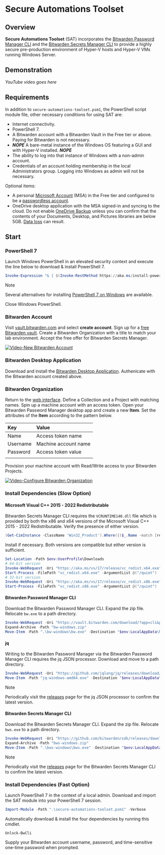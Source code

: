 # Secure Automations Toolset

## Overview
**Secure Automations Toolset** (SAT) incorporates the [Bitwarden Password Manager CLI](https://bitwarden.com/help/cli/) and the [Bitwarden Secrets Manager CLI](https://bitwarden.com/help/secrets-manager-cli/) to provide a highly secure pre-production environment of Hyper-V hosts and Hyper-V VMs running Windows Server. 

## Demonstration
_YouTube video goes here_

## Requirements
In addition to `secure-automations-toolset.psm1`, the PowerShell script module file, other necessary conditions for using SAT are:  
* Internet connectivity. 
* PowerShell 7. 
* A Bitwarden account with a Bitwarden Vault in the Free tier or above. Paying for Bitwarden is not necessary. 
* **_NOPE_** A bare-metal instance of the Windows OS featuring a GUI and with Hyper-V installed. **_NOPE_**
* The ability to log into that instance of Windows with a non-admin account. 
* Credentials of an account holding membership in the local Administrators group. Logging into Windows as admin will not be necessary. 

Optional items: 
* A personal [Microsoft Account](https://account.microsoft.com/account/) (MSA) in the Free tier and configured to be a [passwordless account](https://support.microsoft.com/en-us/windows/go-passwordless-with-your-microsoft-account-585a71d7-2295-4878-aeac-a014984df856). 
* OneDrive desktop application with the MSA signed-in and syncing to the cloud. Do not enable [OneDrive Backup](https://support.microsoft.com/en-us/office/turn-on-onedrive-backup-4e44ceab-bcdf-4d17-9ae0-6f00f6080adb) unless you can confirm that the contents of your Documents, Desktop, and Pictures libraries are below 5GB. [Data loss](https://askleo.com/onedrive-backup-versus-using-onedrive-for-backup-even-though-onedrive-isnt-backup/) can result. 

## Start
### PowerShell 7
Launch Windows PowerShell in an elevated security context and  execute the line below to download & install PowerShell 7. 
```powershell
Invoke-Expression "& { $(Invoke-RestMethod https://aka.ms/install-powershell.ps1) } -UseMSI"
```

> [!NOTE]
> Several alternatives for installing [PowerShell 7 on Windows](https://learn.microsoft.com/en-us/powershell/scripting/install/installing-powershell-on-windows) are available. 

Close Windows PowerShell. 

### Bitwarden Account
Visit [vault.bitwarden.com](https://vault.bitwarden.com/#/login) and select **create account**. Sign up for a [free Bitwarden vault](https://bitwarden.com/go/start-free/). Create a Bitwarden Organization with a title to match your lab environment. Accept the free offer for Bitwarden Secrets Manager. 

[![Video-New Bitwarden Account](https://img.youtube.com/vi/i_uSPgdqVO8/0.jpg)](https://www.youtube.com/watch?v=i_uSPgdqVO8)

### Bitwarden Desktop Application
Download and install the [Bitwarden Desktop Application](https://bitwarden.com/download/). Authenicate with the Bitwarden account created above. 

### Bitwarden Organization
Return to the [web interface](https://vault.bitwarden.com/#/login). Define a Collection and a Project with matching names. Spin up a machine account with an access token. Open your Bitwarden Password Manager desktop app and create a new **Item**. Set the attributes of the **Item** according to the pattern below. 

| Key | Value |
| :-- | :-- |
| Name | Access token name |
| Username | Machine account name |
| Password | Access token value |
|  |  |

Provision your machine account with Read/Write access to your Bitwarden Projects. 

[![Video-Configure Bitwarden Organization](https://img.youtube.com/vi/0_bWK1RH2DE/0.jpg)](https://www.youtube.com/watch?v=0_bWK1RH2DE)

### Install Dependencies (Slow Option)

#### Microsoft Visual C++ 2015 - 2022 Redistributable
Bitwarden Secrets Manager CLI requires the `VCRUNTIME140.dll` file which is provided by both the x86 and x64 versions of the Microsoft Visual C++ 2015 - 2022 Redistributable. Verify the presence of either version. 
```powershell
(Get-CimInstance -ClassName 'Win32_Product').Where({($_.Name -match [regex]::Escape('Microsoft Visual C++ 2022 X64 Minimum Runtime')) -or ($_.Name -match [regex]::Escape('Microsoft Visual C++ 2022 X86 Minimum Runtime'))})
```

Install if necessary. Both versions are compatible but either version is sufficient. 
```powershell
Set-Location -Path $env:UserProfile\Downloads
# 64-bit version
Invoke-WebRequest -Uri "https://aka.ms/vs/17/release/vc_redist.x64.exe" -OutFile "vc_redist.x64.exe"
Start-Process -FilePath "vc_redist.x64.exe" -ArgumentList @("/quiet")
# 32-bit version
Invoke-WebRequest -Uri "https://aka.ms/vs/17/release/vc_redist.x86.exe" -OutFile "vc_redist.x86.exe"
Start-Process -FilePath "vc_redist.x86.exe" -ArgumentList @("/quiet")
```

#### Bitwarden Password Manager CLI
Download the Bitwarden Password Manager CLI. Expand the zip file. Relocate `bw.exe` to a path directory. 
```powershell
Invoke-WebRequest -Uri "https://vault.bitwarden.com/download/?app=cli&platform=windows" -OutFile "bw-windows.zip"
Expand-Archive -Path "bw-windows.zip"
Move-Item -Path ".\bw-windows\bw.exe" -Destination "$env:LocalAppData\Microsoft\WindowsApps"
```

#### jq
Writing to the Bitwarden Password Manager via the Bitwarden Password Manager CLI requires the jq JSON processor. Download and move to a path directory. 
```powershell
Invoke-WebRequest -Uri "https://github.com/jqlang/jq/releases/download/jq-1.7.1/jq-windows-amd64.exe" -OutFile "jq-windows-amd64.exe"
Move-Item -Path "jq-windows-amd64.exe" -Destination "$env:LocalAppData\Microsoft\WindowsApps"
```

> [!NOTE]
> Periodically visit the [releases](https://github.com/jqlang/jq/releases) page for the jq JSON processor to confirm the latest version. 

#### Bitwarden Secrets Manager CLI
Download the Bitwarden Secrets Manager CLI. Expand the zip file. Relocate `bws.exe` to a path directory. 
```powershell
Invoke-WebRequest -Uri "https://github.com/bitwarden/sdk/releases/download/bws-v1.0.0/bws-x86_64-pc-windows-msvc-1.0.0.zip" -OutFile "bws-windows.zip"
Expand-Archive -Path "bws-windows.zip"
Move-Item -Path ".\bws-windows\bws.exe" -Destination "$env:LocalAppData\Microsoft\WindowsApps"
```

> [!NOTE]
> Periodically visit the [releases](https://github.com/bitwarden/sdk-sm/releases) page for the Bitwarden Secrets Manager CLI to confirm the latest version. 


### Install Dependencies (Fast Option)
Launch PowerShell 7 in the context of a local admin. Download and import the SAT module into your PowerShell 7 session. 
```powershell
Import-Module -Path ".\secure-automations-toolset.psm1" -Verbose
```

Automatically download & install the four dependencies by running this cmdlet. 
```
Unlock-BwCli
```

Supply your Bitwarden account username, password, and time-sensitive one-time password when prompted. 
